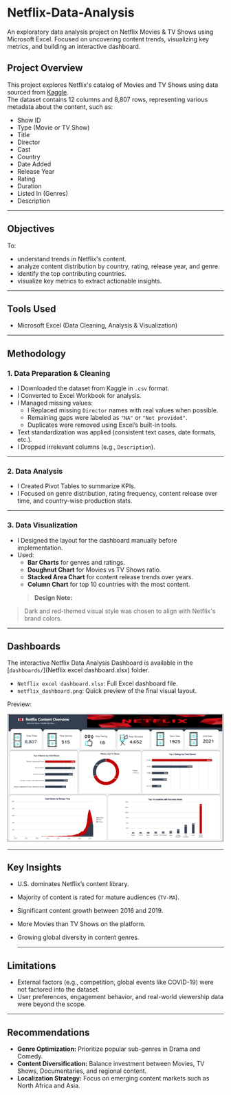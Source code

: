 # Netflix-Data-Analysis
An exploratory data analysis project on Netflix Movies &amp; TV Shows using Microsoft Excel. Focused on uncovering content trends, visualizing key metrics, and building an interactive dashboard.

## Project Overview

This project explores Netflix's catalog of Movies and TV Shows using data sourced from [Kaggle](https://www.kaggle.com/shivamb/netflix-shows).  
The dataset contains 12 columns and 8,807 rows, representing various metadata about the content, such as:

- Show ID
- Type (Movie or TV Show)
- Title
- Director
- Cast
- Country
- Date Added
- Release Year
- Rating
- Duration
- Listed In (Genres)
- Description

---

## Objectives
  To:
- understand trends in Netflix's content.
- analyze content distribution by country, rating, release year, and genre.
- identify the top contributing countries.
- visualize key metrics to extract actionable insights.

---

## Tools Used

- Microsoft Excel (Data Cleaning, Analysis & Visualization)

---

## Methodology

### 1. Data Preparation & Cleaning
- I Downloaded the dataset from Kaggle in `.csv` format.
- I Converted to Excel Workbook for analysis.
- I Managed missing values:
  - I Replaced missing `Director` names with real values when possible.
  - Remaining gaps were labeled as `"NA"` or `"Not provided"`.
  - Duplicates were removed using Excel’s built-in tools.
- Text standardization was applied (consistent text cases, date formats, etc.).
- I Dropped irrelevant columns (e.g., `Description`).

---

### 2. Data Analysis

- I Created Pivot Tables to summarize KPIs.
- I Focused on genre distribution, rating frequency, content release over time, and country-wise production stats.

---

### 3. Data Visualization

- I Designed the layout for the dashboard manually before implementation.
- Used:
  - **Bar Charts** for genres and ratings.
  - **Doughnut Chart** for Movies vs TV Shows ratio.
  - **Stacked Area Chart** for content release trends over years.
  - **Column Chart** for top 10 countries with the most content.
  > **Design Note:**  
> Dark and red-themed visual style was chosen to align with Netflix's brand colors.

---

## Dashboards

The interactive Netflix Data Analysis Dashboard is available in the [`dashboards/`](Netflix excel dashboard.xlsx) folder.

- `Netflix excel dashboard.xlsx`: Full Excel dashboard file.
- `netflix_dashboard.png`: Quick preview of the final visual layout.

Preview:

![netflix_dashboard Preview](netflix_dashboard.png)

---

##  Key Insights

- U.S. dominates Netflix’s content library.
- Majority of content is rated for mature audiences (`TV-MA`).
- Significant content growth between 2016 and 2019.
- More Movies than TV Shows on the platform.
- Growing global diversity in content genres.

  ---

## Limitations

- External factors (e.g., competition, global events like COVID-19) were not factored into the dataset.
- User preferences, engagement behavior, and real-world viewership data were beyond the scope.

---

## Recommendations

- **Genre Optimization:** Prioritize popular sub-genres in Drama and Comedy.
- **Content Diversification:** Balance investment between Movies, TV Shows, Documentaries, and regional content.
- **Localization Strategy:** Focus on emerging content markets such as North Africa and Asia.


